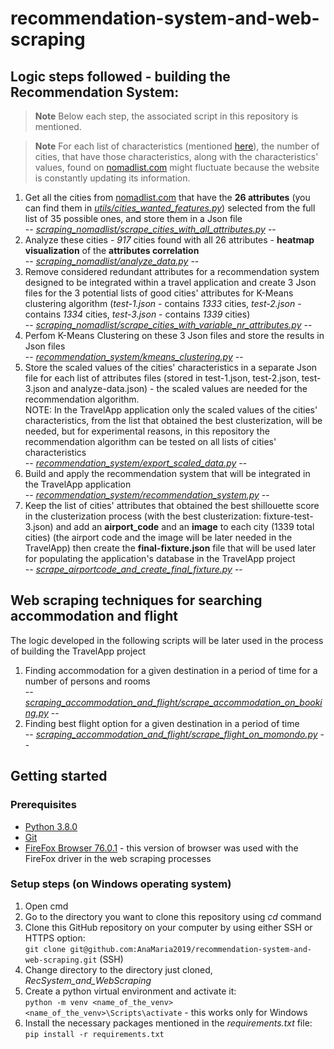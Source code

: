 # recommendation-system-and-web-scraping

## Logic steps followed - building the Recommendation System:
> **Note**
> Below each step, the associated script in this repository is mentioned.</br>

> **Note**
> For each list of characteristics (mentioned [here](https://github.com/AnaMaria2019/recommendation-system-and-web-scraping/blob/master/utils/cities_wanted_features.py)), the number of cities, that have those characteristics, along with the characteristics' values, found on [nomadlist.com](https://nomadlist.com/) might fluctuate because the website is constantly updating its information.

1) Get all the cities from [nomadlist.com](https://nomadlist.com/) that have the <b>26 attributes</b> (you can find them in <i>[utils/cities_wanted_features.py](https://github.com/AnaMaria2019/recommendation-system-and-web-scraping/blob/master/utils/cities_wanted_features.py)</i>) selected from the full list of 35 possible ones, and store them in a Json file</br>
-- <i>[scraping_nomadlist/scrape_cities_with_all_attributes.py](https://github.com/AnaMaria2019/recommendation-system-and-web-scraping/blob/master/scraping_nomadlist/scrape_cities_with_all_attributes.py)</i> -- 
2) Analyze these cities - <i>917</i> cities found with all 26 attributes - <b>heatmap visualization</b> of the <b>attributes correlation</b></br>
-- <i>[scraping_nomadlist/analyze_data.py](https://github.com/AnaMaria2019/recommendation-system-and-web-scraping/blob/master/scraping_nomadlist/analyze_data.py)</i> --
3) Remove considered redundant attributes for a recommendation system designed to be integrated within a travel application and create 3 Json files for the 3 potential lists of good cities' attributes for K-Means clustering algorithm (<i>test-1.json</i> - contains <i>1333</i> cities, <i>test-2.json</i> - contains <i>1334</i> cities, <i>test-3.json</i> - contains <i>1339</i> cities)</br>
-- <i>[scraping_nomadlist/scrape_cities_with_variable_nr_attributes.py](https://github.com/AnaMaria2019/recommendation-system-and-web-scraping/blob/master/scraping_nomadlist/scrape_cities_with_variable_nr_attributes.py)</i> --
4) Perfom K-Means Clustering on these 3 Json files and store the results in Json files</br>
-- <i>[recommendation_system/kmeans_clustering.py](https://github.com/AnaMaria2019/recommendation-system-and-web-scraping/blob/master/recommendation_system/kmeans_clustering.py)</i> --
5) Store the scaled values of the cities' characteristics in a separate Json file for each list of attributes files (stored in test-1.json, test-2.json, test-3.json and analyze-data.json) - the scaled values are needed for the recommendation algorithm.</br>
NOTE: In the TravelApp application only the scaled values of the cities' characteristics, from the list that obtained the best clusterization, will be needed, but for experimental reasons, in this repository the recommendation algorithm can be tested on all lists of cities' characteristics</br>
-- <i>[recommendation_system/export_scaled_data.py](https://github.com/AnaMaria2019/recommendation-system-and-web-scraping/blob/master/recommendation_system/export_scaled_data.py)</i> --
6) Build and apply the recommendation system that will be integrated in the TravelApp application</br>
-- <i>[recommendation_system/recommendation_system.py](https://github.com/AnaMaria2019/recommendation-system-and-web-scraping/blob/master/recommendation_system/recommendation_system.py)</i> --
7) Keep the list of cities' attributes that obtained the best shillouette score in the clusterization process (with the best clusterization: fixture-test-3.json) and add an <b>airport_code</b> and an <b>image</b> to each city (1339 total cities) (the airport code and the image will be later needed in the TravelApp) then create the <b>final-fixture.json</b> file that will be used later for populating the application's database in the TravelApp project</br>
-- <i>[scrape_airportcode_and_create_final_fixture.py](https://github.com/AnaMaria2019/recommendation-system-and-web-scraping/blob/master/scrape_airportcode_and_create_final_fixture.py)</i> --

## Web scraping techniques for searching accommodation and flight
The logic developed in the following scripts will be later used in the process of building the TravelApp project

1) Finding accommodation for a given destination in a period of time for a number of persons and rooms</br>
-- <i>[scraping_accommodation_and_flight/scrape_accommodation_on_booking.py](https://github.com/AnaMaria2019/recommendation-system-and-web-scraping/blob/master/scraping_accommodation_and_flight/scrape_accommodation_on_booking.py)</i> --
2) Finding best flight option for a given destination in a period of time</br>
-- <i>[scraping_accommodation_and_flight/scrape_flight_on_momondo.py](https://github.com/AnaMaria2019/recommendation-system-and-web-scraping/blob/master/scraping_accommodation_and_flight/scrape_flight_on_momondo.py)</i> --


## Getting started

### Prerequisites

* [Python 3.8.0](https://www.python.org/downloads/release/python-380/)
* [Git](https://git-scm.com/downloads)
* [FireFox Browser 76.0.1](https://www.mozilla.org/en-US/firefox/76.0/releasenotes/) - this version of browser was used with the FireFox driver in the web scraping processes

### Setup steps (on Windows operating system)

1. Open cmd
2. Go to the directory you want to clone this repository using <i>cd</i> command
3. Clone this GitHub repository on your computer by using either SSH or HTTPS option:</br>
`git clone git@github.com:AnaMaria2019/recommendation-system-and-web-scraping.git` (SSH)
4. Change directory to the directory just cloned, <i>RecSystem_and_WebScraping</i>
5. Create a python virtual environment and activate it:</br>
`python -m venv <name_of_the_venv>`</br>
`<name_of_the_venv>\Scripts\activate` - this works only for Windows
6. Install the necessary packages mentioned in the <i>requirements.txt</i> file:</br>
`pip install -r requirements.txt`
